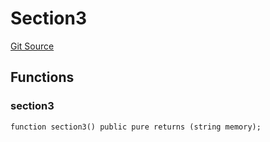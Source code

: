 # Section3
[Git Source](https://github.com/z0r0z/BaseSAFE/blob/02336b9dfbabe0fc92033ce69b4a16a2e55e44f8/src/Section3.sol)


## Functions
### section3


```solidity
function section3() public pure returns (string memory);
```


